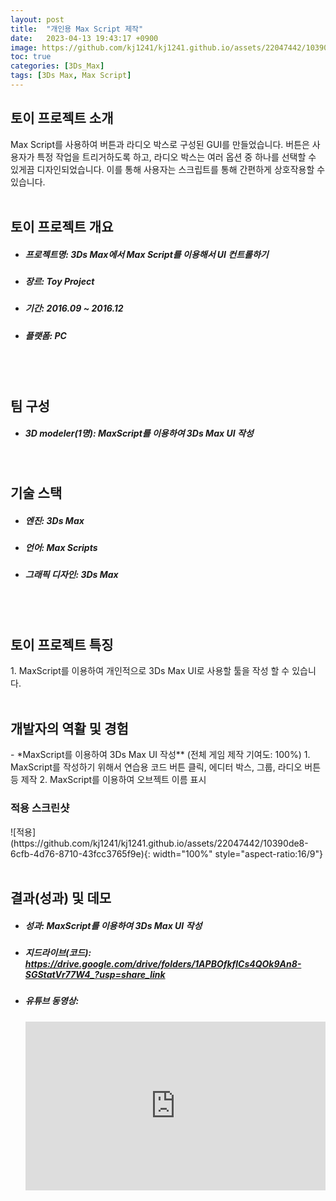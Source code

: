 ```yaml
---
layout: post
title:  "개인용 Max Script 제작"
date:   2023-04-13 19:43:17 +0900
image: https://github.com/kj1241/kj1241.github.io/assets/22047442/10390de8-6cfb-4d76-8710-43fcc3765f9e
toc: true
categories: [3Ds_Max]
tags: [3Ds Max, Max Script]
---
```


<h2><green1_h2> 토이 프로젝트 소개 </green1_h2></h2>
Max Script를 사용하여 버튼과 라디오 박스로 구성된 GUI를 만들었습니다.  
버튼은 사용자가 특정 작업을 트리거하도록 하고, 라디오 박스는 여러 옵션 중 하나를 선택할 수 있게끔 디자인되었습니다.  
이를 통해 사용자는 스크립트를 통해 간편하게 상호작용할 수 있습니다. 


<br>
<br>
<h2><green1_h2> 토이 프로젝트 개요 </green1_h2></h2><ul>
<li><h5><green1_h5>프로젝트명: </green1_h5><span> 3Ds Max에서 Max Script를 이용해서 UI 컨트롤하기</span></h5></li>
<li><h5><green1_h5>장르: </green1_h5><span> Toy Project </span></h5></li>
<li><h5><green1_h5>기간: </green1_h5><span> 2016.09 ~ 2016.12</span></h5></li>
<li><h5><green1_h5>플랫폼: </green1_h5><span> PC </span></h5></li></ul>

<br>
<br>
<h2><green1_h2> 팀 구성 </green1_h2></h2><ul> 
<li><h5><green1_h5>3D modeler(1명): </green1_h5><span> MaxScript를 이용하여 3Ds Max UI 작성</span></h5></li>
</ul>

<br>
<h2><green1_h2> 기술 스택 </green1_h2></h2><ul>
<li><h5><green1_h5>엔진: </green1_h5><span> 3Ds Max </span></h5></li>
<li><h5><green1_h5>언어: </green1_h5><span> Max Scripts </span></h5></li>
<li><h5><green1_h5>그래픽 디자인: </green1_h5><span> 3Ds Max</span></h5></li>
</ul>

<br>
<br>
<h2 ><green1_h2> 토이 프로젝트 특징 </green1_h2></h2>
1. MaxScript를 이용하여 개인적으로 3Ds Max UI로 사용할 툴을 작성 할 수 있습니다.

<br>
<br>
<h2><green1_h2> 개발자의 역활 및 경험 </green1_h2></h2>
- *MaxScript를 이용하여 3Ds Max UI 작성** <span><red1_error>(전체 게임 제작 기여도: 100%)</red1_error></span>
    1. MaxScript를 작성하기 위해서 연습용 코드 버튼 클릭, 에디터 박스, 그룹, 라디오 버튼등 제작
    2. MaxScript를 이용하여 오브젝트 이름 표시


<br>
<h3><green1_h3> 적용 스크린샷 </green1_h3></h3>
![적용](https://github.com/kj1241/kj1241.github.io/assets/22047442/10390de8-6cfb-4d76-8710-43fcc3765f9e){: width="100%" style="aspect-ratio:16/9"}


<br>
<br>
<h2><green1_h2> 결과(성과) 및 데모 </green1_h2></h2>
<ul>
<li><h5><green1_h5>성과: </green1_h5><span> MaxScript를 이용하여 3Ds Max UI 작성 </span></h5></li>
<li><h5><green1_h5>지드라이브(코드): </green1_h5><span> 
<a href="https://drive.google.com/drive/folders/1APBOfkflCs4QOk9An8-SGStatVr77W4_?usp=share_link ">https://drive.google.com/drive/folders/1APBOfkflCs4QOk9An8-SGStatVr77W4_?usp=share_link  </a> </span></h5></li>

<li><h5><green1_h5>유튜브 동영상: </green1_h5></h5> 
<iframe width="100%" style="aspect-ratio:16/9" src="https://www.youtube.com/embed/MqbJVh2vZco" title="3Ds MaxScirpt 연습" frameborder="0" allow="accelerometer; autoplay; clipboard-write; encrypted-media; gyroscope; picture-in-picture; web-share" allowfullscreen></iframe></li>
</ul>


